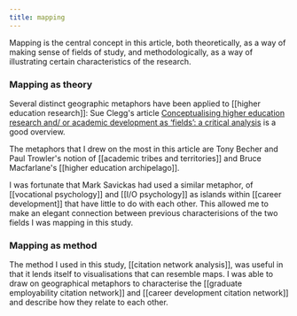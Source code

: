 ```yaml
---
title: mapping
---
```

Mapping is the central concept in this article, both theoretically, as a way of making sense of fields of study, and methodologically, as a way of illustrating certain characteristics of the research. 

### Mapping as theory
Several distinct geographic metaphors have been applied to [[higher education research]]: Sue Clegg's article [Conceptualising higher education research and/
or academic development as ‘fields’: a critical analysis](https://doi.org/10.1080/07294360.2012.690369) is a good overview. 

The metaphors that I drew on the most in this article are Tony Becher and Paul Trowler's notion of [[academic tribes and territories]] and Bruce Macfarlane's [[higher education archipelago]]. 

I was fortunate that Mark Savickas had used a similar metaphor, of [[vocational psychology]] and [[I/O psychology]] as islands within [[career development]] that  have little to do with each other. This allowed me to make an elegant connection between previous characterisions of the two fields I was mapping in this study. 

### Mapping as method
The method I used in this study, [[citation network analysis]], was useful in that it lends itself to visualisations that can resemble maps. I was able to draw on geographical metaphors to characterise the [[graduate employability citation network]] and [[career development citation network]] and describe how they relate to each other. 
